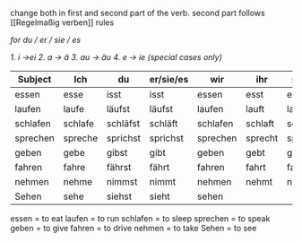 change both in first and second part of the verb.
second part follows [[Regelmaßig verben]] rules

*for du / er / sie / es* 

*1. i ->ei*
*2. a -> ä*
*3. au -> äu*
*4. e -> ie (special cases only)*


|Subject|Ich|du|er/sie/es|wir|ihr|sie/Sie |
|-------|---|--|---------|---|----|--------|
|essen |esse|isst|isst|essen|esst|essen|
|laufen|laufe|läufst|läufst|laufen|lauft|laufen|
|schlafen|schlafe|schläfst|schläft|schlafen|schlaft|schlafen|
|sprechen|spreche|sprichst|sprichst|sprechen|sprecht|sprechen|
|geben|gebe|gibst|gibt|geben|gebt|geben|
|fahren|fahre|fährst|fährt|fahren|fahrt|fahren|
|nehmen|nehme|nimmst|nimmt|nehmen|nehmt|nehmen|
|Sehen|sehe|siehst|sieht|sehen|||

essen = to eat
laufen = to run
schlafen = to sleep
sprechen = to speak
geben = to give
fahren = to drive
nehmen = to take
Sehen = to see

